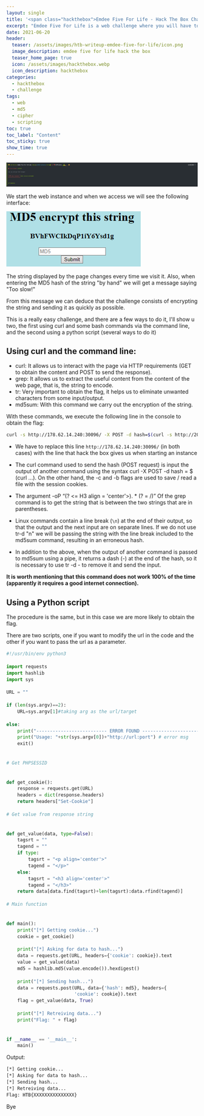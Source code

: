 ```yaml
---
layout: single
title: '<span class="hackthebox">Emdee Five For Life - Hack The Box Challenge</span>'
excerpt: "Emdee Five For Life is a web challenge where you will have to encrypt as fast as possible to get the flag."
date: 2021-06-20
header:
  teaser: /assets/images/htb-writeup-emdee-five-for-life/icon.png
  image_description: emdee five for life hack the box
  teaser_home_page: true
  icon: /assets/images/hackthebox.webp
  icon_description: hackthebox
categories:
  - hackthebox
  - challenge
tags:  
  - web
  - md5
  - cipher
  - scripting
toc: true
toc_label: "Content"
toc_sticky: true
show_time: true
---
```


<a href="/assets/images/htb-writeup-emdee-five-for-life/hackthebox.png">
    <img src="/assets/images/htb-writeup-emdee-five-for-life/hackthebox.png">
</a>

We start the web instance and when we access we will see the following interface:

<a href="/assets/images/htb-writeup-emdee-five-for-life/page.png">
    <img src="/assets/images/htb-writeup-emdee-five-for-life/page.png">
</a>

The string displayed by the page changes every time we visit it. Also, when entering the MD5 hash of the string "by hand" we will get a message saying "Too slow!"

From this message we can deduce that the challenge consists of encrypting the string and sending it as quickly as possible.

This is a really easy challenge, and there are a few ways to do it, I'll show u two, the first using curl and some bash commands via the command line, and the second using a python script (several ways to do it)

## Using curl and the command line:

* curl: It allows us to interact with the page via HTTP requirements (GET to obtain the content and POST to send the response).
* grep: It allows us to extract the useful content from the content of the web page, that is, the string to encode.
* tr: Very important to obtain the flag, it helps us to eliminate unwanted characters from some input/output.
* md5sum: With this command we carry out the encryption of the string.

With these commands, we execute the following line in the console to obtain the flag:

```bash
curl -s http://178.62.14.240:30096/ -X POST -d hash=$(curl -s http://209.97.187.224:31840/ -c cookie.txt | grep -oP "(?<=h3 align='center'>).*(?=</)" | tr -d "\n" | md5sum | tr -d -) -b cookies.txt
```

* We have to replace this line ```http://178.62.14.240:30096/``` (in both cases) with the line that hack the box gives us when starting an instance

* The curl command used to send the hash (POST request) is input the output of another command using the syntax curl <url> -X POST -d hash = $ (curl ...). On the other hand, the -c and -b flags are used to save / read a file with the session cookies.

* The argument -oP “(? <= H3 align = 'center'>). * (? = /)” Of the grep command is to get the string that is between the two strings that are in parentheses.

* Linux commands contain a line break (```\n```) at the end of their output, so that the output and the next input are on separate lines. If we do not use tr-d "n" we will be passing the string with the line break included to the md5sum command, resulting in an erroneous hash.

* In addition to the above, when the output of another command is passed to md5sum using a pipe, it returns a dash (-) at the end of the hash, so it is necessary to use tr -d - to remove it and send the input.

**It is worth mentioning that this command does not work 100% of the time (apparently it requires a good internet connection).**


## Using a Python script

The procedure is the same, but in this case we are more likely to obtain the flag.

There are two scripts, one if you want to modify the url in the code and the other if you want to pass the url as a parameter.

```python
#!/usr/bin/env python3

import requests
import hashlib
import sys

URL = ""

if (len(sys.argv)==2):
	URL=sys.argv[1]#taking arg as the url/target

else:
    print("-------------------------- ERROR FOUND -----------------------")
    print("Usage: "+str(sys.argv[0])+"http://url:port") # error msg
    exit()
    

# Get PHPSESSID


def get_cookie():
    response = requests.get(URL)
    headers = dict(response.headers)
    return headers["Set-Cookie"]

# Get value from response string


def get_value(data, type=False):
    tagsrt = ""
    tagend = ""
    if type:
        tagsrt = "<p align='center'>"
        tagend = "</p>"
    else:
        tagsrt = "<h3 align='center'>"
        tagend = "</h3>"
    return data[data.find(tagsrt)+len(tagsrt):data.rfind(tagend)]

# Main function


def main():
    print("[*] Getting cookie...")
    cookie = get_cookie()

    print("[*] Asking for data to hash...")
    data = requests.get(URL, headers={'cookie': cookie}).text
    value = get_value(data)
    md5 = hashlib.md5(value.encode()).hexdigest()

    print("[*] Sending hash...")
    data = requests.post(URL, data={'hash': md5}, headers={
                         'cookie': cookie}).text
    flag = get_value(data, True)

    print("[*] Retreiving data...")
    print("Flag: " + flag)


if __name__ == '__main__':
    main()
```

Output:

```bash
[*] Getting cookie...
[*] Asking for data to hash...
[*] Sending hash...
[*] Retreiving data...
Flag: HTB{XXXXXXXXXXXXXXX}
```

Bye